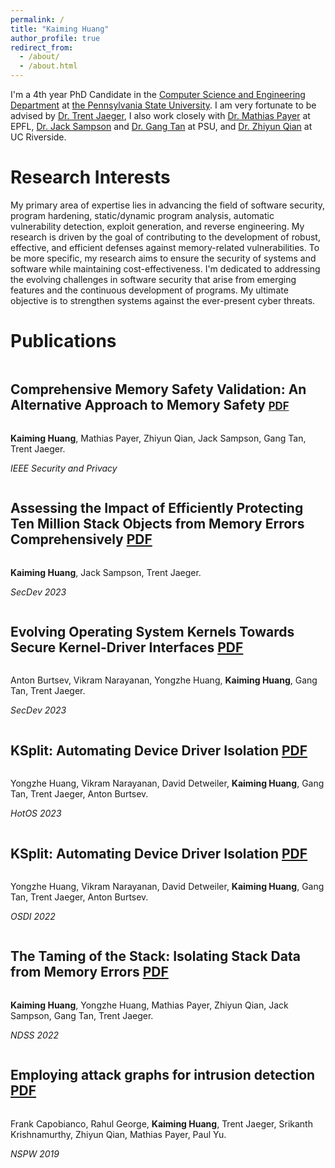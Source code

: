 ```yaml
---
permalink: /
title: "Kaiming Huang"
author_profile: true
redirect_from: 
  - /about/
  - /about.html
---
```


I'm a 4th year PhD Candidate in the [Computer Science and Engineering Department](https://www.eecs.psu.edu/) at [the Pennsylvania State University](https://www.psu.edu/). I am very fortunate to be advised by [Dr. Trent Jaeger](http://trentjaeger.com/), I also work closely with [Dr. Mathias Payer](https://nebelwelt.net/) at EPFL, [Dr. Jack Sampson](https://www.cse.psu.edu/~jms1257/) and [Dr. Gang Tan](https://www.cse.psu.edu/~gxt29/) at PSU, and [Dr. Zhiyun Qian](https://www.cs.ucr.edu/~zhiyunq/) at UC Riverside.

Research Interests
======
My primary area of expertise lies in advancing the field of software security, program hardening, static/dynamic program analysis, automatic vulnerability detection, exploit generation, and reverse engineering. My research is driven by the goal of contributing to the development of robust, effective, and efficient defenses against memory-related vulnerabilities. To be more specific, my research aims to ensure the security of systems and software while maintaining cost-effectiveness. I'm dedicated to addressing the evolving challenges in software security that arise from emerging features and the continuous development of programs. My ultimate objective is to strengthen systems against the ever-present cyber threats.

Publications
======
<div style="margin-bottom: 0px;">
  <h2 style="display: inline-block; margin-left: 0px;">Comprehensive Memory Safety Validation: An Alternative Approach to Memory Safety <a href="https://www.computer.org/csdl/magazine/sp/5555/01/10491404/1VSc5I8bM1q" style="font-size: 0.8em;">PDF</a></h2>
  <p><strong>Kaiming Huang</strong>, Mathias Payer, Zhiyun Qian, Jack Sampson, Gang Tan, Trent Jaeger.</p>
  <p><em>IEEE Security and Privacy</em></p>
</div>

<div style="margin-bottom: 0px;">
  <h2 style="display: inline-block; margin-left: 0px;">Assessing the Impact of Efficiently Protecting Ten Million Stack Objects from Memory Errors Comprehensively <a href="https://ieeexplore.ieee.org/document/10305620">PDF</a></h2>
  <p><strong>Kaiming Huang</strong>, Jack Sampson, Trent Jaeger.</p>
  <p><em>SecDev 2023</em></p>
</div>

<div style="margin-bottom: 0px;">
  <h2 style="display: inline-block; margin-left: 0px;">Evolving Operating System Kernels Towards Secure Kernel-Driver Interfaces <a href="https://dl.acm.org/doi/pdf/10.1145/3593856.3595914">PDF</a></h2>
  <p>Anton Burtsev, Vikram Narayanan, Yongzhe Huang, <strong>Kaiming Huang</strong>, Gang Tan, Trent Jaeger.</p>
  <p><em>SecDev 2023</em></p>
</div>

<div style="margin-bottom: 0px;">
  <h2 style="display: inline-block; margin-left: 0px;">KSplit: Automating Device Driver Isolation <a href="https://www.usenix.org/system/files/osdi22-huang-yongzhe.pdf">PDF</a></h2>
  <p>Yongzhe Huang, Vikram Narayanan, David Detweiler, <strong>Kaiming Huang</strong>, Gang Tan, Trent Jaeger, Anton Burtsev.</p>
  <p><em>HotOS 2023</em></p>
</div>

<div style="margin-bottom: 0px;">
  <h2 style="display: inline-block; margin-left: 0px;">KSplit: Automating Device Driver Isolation <a href="https://www.usenix.org/system/files/osdi22-huang-yongzhe.pdf">PDF</a></h2>
  <p>Yongzhe Huang, Vikram Narayanan, David Detweiler, <strong>Kaiming Huang</strong>, Gang Tan, Trent Jaeger, Anton Burtsev.</p>
  <p><em>OSDI 2022</em></p>
</div>

<div style="margin-bottom: 0px;">
  <h2 style="display: inline-block; margin-left: 0px;">The Taming of the Stack: Isolating Stack Data from Memory Errors <a href="https://www.ndss-symposium.org/wp-content/uploads/2022-60-paper.pdf">PDF</a></h2>
  <p><strong>Kaiming Huang</strong>, Yongzhe Huang, Mathias Payer, Zhiyun Qian, Jack Sampson, Gang Tan, Trent Jaeger.</p>
  <p><em>NDSS 2022</em></p>
</div>

<div style="margin-bottom: 0px;">
  <h2 style="display: inline-block; margin-left: 0px;">Employing attack graphs for intrusion detection <a href="https://dl.acm.org/doi/pdf/10.1145/3368860.3368862">PDF</a></h2>
  <p>Frank Capobianco, Rahul George, <strong>Kaiming Huang</strong>, Trent Jaeger, Srikanth Krishnamurthy, Zhiyun Qian, Mathias Payer, Paul Yu.</p>
  <p><em>NSPW 2019</em></p>
</div>
